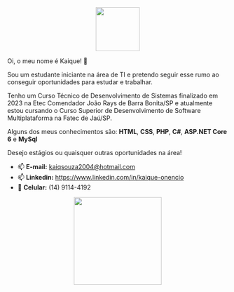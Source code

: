 <div id="header" align="center">
  <img src="https://media.giphy.com/media/M9gbBd9nbDrOTu1Mqx/giphy.gif" width="100"/>
</div>

  Oi, o meu nome é Kaique! 👋
  
  Sou um estudante iniciante na área de TI e pretendo seguir esse rumo ao conseguir oportunidades para estudar e trabalhar. <br>
  
  Tenho um Curso Técnico de Desenvolvimento de Sistemas finalizado em 2023 na Etec Comendador João Rays de Barra Bonita/SP e atualmente estou cursando o Curso Superior de Desenvolvimento de Software Multiplataforma na Fatec de Jaú/SP. 
  
  Alguns dos meus conhecimentos são: **HTML**, **CSS**, **PHP**, **C#**, **ASP.NET Core 6** e **MySql**
  
  Desejo estágios ou quaisquer outras oportunidades na área!
  
- 📫 **E-mail:** kaiqsouza2004@hotmail.com
- 📫 **Linkedin:** https://www.linkedin.com/in/kaique-onencio
- 📱 **Celular:** (14) 9114-4192

<p align='center'>                                                                                                      
 <img src="https://github-readme-stats-sigma-five.vercel.app/api/top-langs/?username=kaiqsou&layout=compact&langs_count=10&theme=darcula&border_radius=10&card_width=500" height="200em"/>  
</p>
